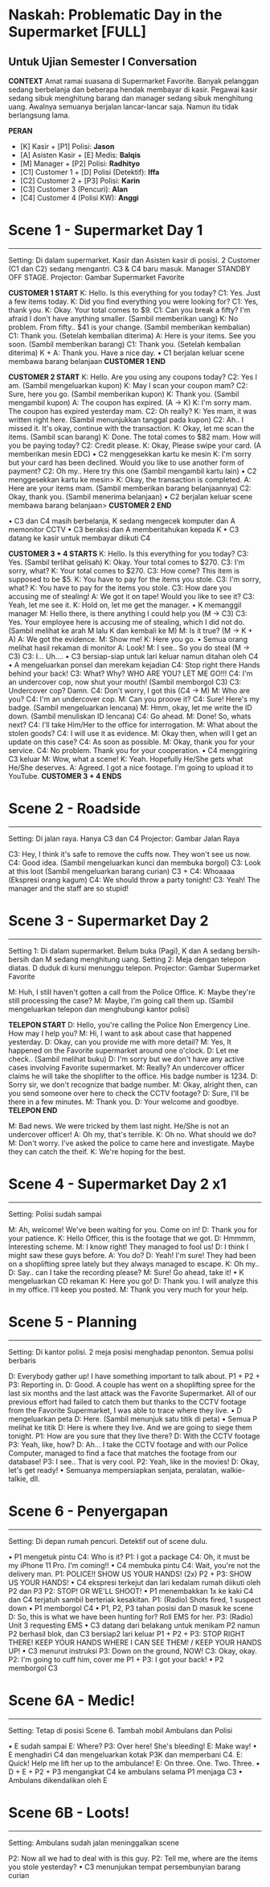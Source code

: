 # Naskah: Problematic Day in the Supermarket [FULL]
Untuk Ujian Semester I Conversation
--- 

**CONTEXT**
Amat ramai suasana di Supermarket Favorite. Banyak pelanggan sedang berbelanja dan beberapa hendak membayar di kasir. Pegawai kasir sedang sibuk menghitung barang dan manager sedang sibuk menghitung uang. Awalnya semuanya berjalan lancar-lancar saja. Namun itu tidak berlangsung lama.

**PERAN**
- [K] Kasir + [P1] Polisi: **Jason**
- [A] Asisten Kasir + [E] Medis: **Balqis**
- [M] Manager + [P2] Polisi: **Radhityo**
- [C1] Customer 1 + [D] Polisi (Detektif): **Iffa**
- [C2] Customer 2 +  [P3] Polisi: **Karin**
- [C3] Customer 3 (Pencuri): **Alan**
- [C4] Customer 4 (Polisi KW): **Anggi**

# Scene 1 - Supermarket Day 1
---
Setting: Di dalam supermarket. Kasir dan Asisten kasir di posisi. 2 Customer (C1 dan C2) sedang mengantri. C3 & C4 baru masuk. Manager STANDBY OFF STAGE.
Projector: Gambar Supermarket Favorite

**CUSTOMER 1 START**
K: Hello. Is this everything for you today?
C1: Yes. Just a few items today.
K: Did you find everything you were looking for?
C1: Yes, thank you.
K: Okay. Your total comes to $9.
C1: Can you break a fifty? I'm afraid I don't have anything smaller. (Sambil memberikan uang)
K: No problem. From fifty.. $41 is your change. (Sambil memberikan kembalian)
C1: Thank you. (Setelah kembalian diterima)
A: Here is your items. See you soon. (Sambil memberikan barang)
C1: Thank you. (Setelah kembalian diterima)
K + A: Thank you. Have a nice day.
• C1 berjalan keluar scene membawa barang belanjaan
**CUSTOMER 1 END**

**CUSTOMER 2 START**
K: Hello. Are you using any coupons today?
C2: Yes I am. (Sambil mengeluarkan kupon)
K: May I scan your coupon mam?
C2: Sure, here you go. (Sambil memberikan kupon)
K: Thank you. (Sambil mengambil kupon)
A: The coupon has expired. (A -> K)
K: I'm sorry mam. The coupon has expired yesterday mam.
C2: Oh really?
K: Yes mam, it was written right here. (Sambil menunjukkan tanggal pada kupon)
C2: Ah.. I missed it. <Short Pause> It's okay, continue with the transaction.
K: Okay, let me scan the items. (Sambil scan barang)
K: Done. The total comes to $82 mam. How will you be paying today?
C2: Credit please.
K: Okay, Please swipe your card. (A memberikan mesin EDC)
• C2 menggesekkan kartu ke mesin
K: I'm sorry but your card has been declined. Would you like to use another form of payment?
C2: Oh my.. Here try this one (Sambil mengambil kartu lain)
• C2 menggesekkan kartu ke mesin>
K: Okay, the transaction is completed.
A: Here are your items mam. (Sambil memberikan barang belanjaannya)
C2: Okay, thank you. (Sambil menerima belanjaan)
• C2 berjalan keluar scene membawa barang belanjaan>
**CUSTOMER 2 END**

• C3 dan C4 masih berbelanja, K sedang mengecek komputer dan A memonitor CCTV
• C3 beraksi dan A memberitahukan kepada K
• C3 datang ke kasir untuk membayar diikuti C4

**CUSTOMER 3 + 4 STARTS**
K: Hello. Is this everything for you today? 
C3: Yes. (Sambil terlihat gelisah)
K: Okay. Your total comes to $270.
C3: I'm sorry, what?
K: Your total comes to $270.
C3: How come? This item is supposed to be $5.
K: You have to pay for the items you stole.
C3: I'm sorry, what?
K: You have to pay for the items you stole.
C3: How dare you accusing me of stealing!
A: We got it on tape! Would you like to see it?
C3: Yeah, let me see it.
K: Hold on, let me get the manager.
• K memanggil manager
M: Hello there, is there anything I could help you (M -> C3)
C3: Yes. Your employee here is accusing me of stealing, which I did not do. (Sambil melihat ke arah M lalu K dan kembali ke M)
M: Is it true? (M -> K + A)
A: We got the evidence.
M: Show me!
K: Here you go.
• Semua orang melihat hasil rekaman di monitor
A: Look!
M: I see.. So you do steal (M -> C3)
C3: I... Uh....
• C3 bersiap-siap untuk lari keluar namun ditahan oleh C4
• A mengeluarkan ponsel dan merekam kejadian
C4: Stop right there <Pause> Hands behind your back!
C3: What? Why? WHO ARE YOU? LET ME GO!!!
C4: I'm an undercover cop, now shut your mouth! (Sambil memborgol C3)
C3: Undercover cop? Damn.
C4: Don't worry, I got this (C4 -> M)
M: Who are you?
C4: I'm an undercover cop.
M: Can you proove it?
C4: Sure! Here's my badge. (Sambil mengeluarkan lencana) 
M: Hmm, okay, let me write the ID down. (Sambil menuliskan ID lencana)
C4: Go ahead.
M: Done! So, whats next?
C4: I'll take Him/Her to the office for interrogation.
M: What about the stolen goods?
C4: I will use it as evidence.
M: Okay then, when will I get an update on this case?
C4: As soon as possible.
M: Okay, thank you for your service.
C4: No problem. Thank you for your cooperation.
• C4 menggiring C3 keluar
M: Wow, what a scene!
K: Yeah. Hopefully He/She gets what He/She deserves.
A: Agreed. I got a nice footage. I'm going to upload it to YouTube.
**CUSTOMER 3 + 4 ENDS**

# Scene 2 - Roadside
---
Setting: Di jalan raya. Hanya C3 dan C4
Projector: Gambar Jalan Raya

C3: Hey, I think it's safe to remove the cuffs now. They won't see us now.
C4: Good idea. (Sambil mengeluarkan kunci dan membuka borgol)
C3: Look at this loot (Sambil mengeluarkan barang curian)
C3 + C4: Whoaaaa (Ekspresi orang kagum)
C4: We should throw a party tonight!
C3: Yeah! The manager and the staff are so stupid! 

# Scene 3 - Supermarket Day 2
---
Setting 1: Di dalam supermarket. Belum buka (Pagi), K dan A sedang bersih-bersih dan M sedang menghitung uang.
Setting 2: Meja dengan telepon diatas. D duduk di kursi menunggu telepon.
Projector: Gambar Supermarket Favorite

M: Huh, I still haven't gotten a call from the Police Office.
K: Maybe they're still processing the case?
M: Maybe, I'm going call them up. (Sambil mengeluarkan telepon dan menghubungi kantor polisi)
<Dekatkan meja D dengan meja kasir>

**TELEPON START**
D: Hello, you're calling the Police Non Emergency Line. How may I help you?
M: Hi, I want to ask about case that happened yesterday.
D: Okay, can you provide me with more detail?
M: Yes, It happened on the Favorite supermarket around one o'clock.
D: Let me check.. (Sambil melihat buku)
D: I'm sorry but we don't have any active cases involving Favorite supermarket.
M: Really? An undercover officer claims he will take the shoplifter to the office. His badge number is 1234.
D: Sorry sir, we don't recognize that badge number.
M: Okay, alright then, can you send someone over here to check the CCTV footage?
D: Sure, I'll be there in a few minutes.
M: Thank you.
D: Your welcome and goodbye.
**TELEPON END**

M: Bad news. We were tricked by them last night. He/She is not an undercover officer!
A: Oh my, that's terrible.
K: Oh no. What should we do?
M: Don't worry. I've asked the police to came here and investigate. Maybe they can catch the theif.
K: We're hoping for the best.

# Scene 4 - Supermarket Day 2 x1
---
Setting: Polisi sudah sampai

M: Ah, welcome! We've been waiting for you. Come on in!
D: Thank you for your patience.
K: Hello Officer, this is the footage that we got.
D: Hmmmm, Interesting scheme.
M: I know right! They managed to fool us!
D: I think I might saw these guys before.
A: You do?
D: Yeah! I'm sure! They had been on a shoplifting spree lately but they always managed to escape.
K: Oh my..
D: Say.. can I take the recording please?
M: Sure! Go ahead, take it!
• K mengeluarkan CD rekaman
K: Here you go!
D: Thank you. I will analyze this in my office. I'll keep you posted.
M: Thank you very much for your help.

# Scene 5 - Planning
---
Setting: Di kantor polisi. 2 meja posisi menghadap penonton. Semua polisi berbaris

D: Everybody gather up! I have something important to talk about.
P1 + P2 + P3: <name> Reporting in.
D: Good. A couple has went on a shoplifting spree for the last six months and the last attack was the Favorite Supermarket. All of our previous effort had failed to catch them but thanks to the CCTV footage from the Favorite Supermarket, I was able to trace where they live.
• D mengeluarkan peta
D: Here. (Sambil menunjuk satu titik di peta)
• Semua P melihat ke titik
D: Here is where they live. And we are going to siege them tonight.
P1: How are you sure that they live there?
D: With the CCTV footage
P3: Yeah, like, how?
D: Ah... I take the CCTV footage and with our Police Computer, managed to find a face that matches the footage from our database!
P3: I see.. That is very cool.
P2: Yeah, like in the movies!
D: Okay, let's get ready!
• Semuanya mempersiapkan senjata, peralatan, walkie-talkie, dll.

# Scene 6 - Penyergapan
---
Setting: Di depan rumah pencuri. Detektif out of scene dulu.

• P1 mengetuk pintu
C4: Who is it?
P1: I got a package
C4: Oh, it must be my iPhone 11 Pro. I'm coming!!
• C4 membuka pintu
C4: Wait, you're not the delivery man.
P1: POLICE!! SHOW US YOUR HANDS! (2x)
P2 + P3: SHOW US YOUR HANDS!
• C4 ekspresi terkejut dan lari kedalam rumah diikuti oleh P2 dan P3
P2: STOP! OR WE'LL SHOOT!
• P1 menembakkan 1x ke kaki C4 dan C4 terjatuh sambil berteriak kesakitan.
P1: (Radio) Shots fired, 1 suspect down
• P1 memborgol C4
• P1, P2, P3 tahan posisi dan D masuk ke scene
D: So, this is what we have been hunting for? Roll EMS for her.
P3: (Radio) Unit 3 requesting EMS
• C3 datang dari belakang untuk menikam P2 namun P2 berhasil blok, dan C3 bersiap2 lari keluar
P1 + P2 + P3: STOP RIGHT THERE! KEEP YOUR HANDS WHERE I CAN SEE THEM! / KEEP YOUR HANDS UP!
• C3 menurut instruksi
P3: Down on the ground, NOW!
C3: Okay, okay.
P2: I'm going to cuff him, cover me
P1 + P3: I got your back!
• P2 memborgol C3

# Scene 6A - Medic!
---
Setting: Tetap di posisi Scene 6. Tambah mobil Ambulans dan Polisi

• E sudah sampai
E: Where?
P3: Over here! She's bleeding!
E: Make way!
• E menghadiri C4 dan mengeluarkan kotak P3K dan memperbani C4.
E: Quick! Help me lift her up to the ambulance!
E: On three. One. Two. Three.
• D + E + P2 + P3 mengangkat C4 ke ambulans selama P1 menjaga C3
• Ambulans dikendalikan oleh E

# Scene 6B - Loots!
---
Setting: Ambulans sudah jalan meninggalkan scene

P2: Now all we had to deal with is this guy.
P2: Tell me, where are the items you stole yesterday?
• C3 menunjukan tempat persembunyian barang curian